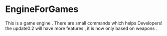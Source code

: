 # EngineForGames
This is a game engine . There are small commands which helps Developers! the update0.2 will have more features , it is now only based on weapons . 
